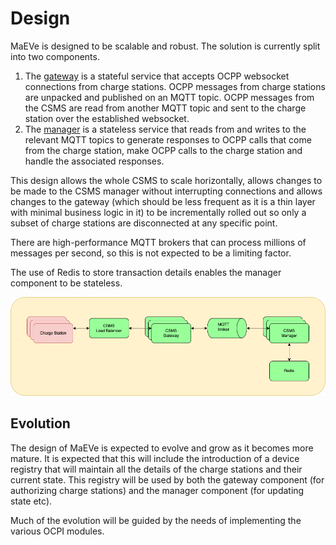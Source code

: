 # Design

MaEVe is designed to be scalable and robust. The solution is currently split into two
components.

1. The [gateway](gateway) is a stateful service that accepts OCPP websocket connections from charge stations.
   OCPP messages from charge stations are unpacked and published on an MQTT topic. OCPP messages from the
   CSMS are read from another MQTT topic and sent to the charge station over the established websocket.
2. The [manager](manager) is a stateless service that reads from and writes to the relevant MQTT topics to
   generate responses to OCPP calls that come from the charge station, make OCPP calls to the charge station and handle the
   associated responses.

This design allows the whole CSMS to scale horizontally, allows changes to be made to the CSMS manager without
interrupting connections and allows changes to the gateway (which should be less frequent as it is a
thin layer with minimal business logic in it) to be incrementally rolled out so only a subset of charge stations
are disconnected at any specific point.

There are high-performance MQTT brokers that can process millions of messages per second, so this is not
expected to be a limiting factor.

The use of Redis to store transaction details enables the manager component to be stateless.

![Diagram showing how multiple charge stations can connect to multiple instances of the CSMS gateway via a load balancer and on to multiple instances of the CSMS manager via an MQTT broker](scaling.png)

## Evolution

The design of MaEVe is expected to evolve and grow as it becomes more mature. It is expected that this will include
the introduction of a device registry that will maintain all the details of the charge stations and their current state.
This registry will be used by both the gateway component (for authorizing charge stations) and the manager component
(for updating state etc).

Much of the evolution will be guided by the needs of implementing the various OCPI modules. 
